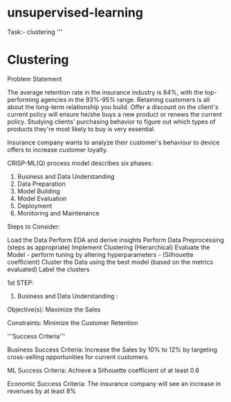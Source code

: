 # unsupervised-learning
Task:- clustering
'''
# Clustering

Problem Statement

The average retention rate in the insurance industry is 84%, with the 
top-performing agencies in the 93%-95% range. 
Retaining customers is all about the long-term relationship you build.
Offer a discount on the client's current policy will ensure he/she buys a 
new product or renews the current policy.
Studying clients' purchasing behavior to figure out which types of products 
they're most likely to buy is very essential. 

Insurance company wants to analyze their customer's behaviour to 
device offers to increase customer loyalty.


CRISP-ML(Q) process model describes six phases:
 
1. Business and Data Understanding
2. Data Preparation
3. Model Building
4. Model Evaluation
5. Deployment
6. Monitoring and Maintenance

Steps to Consider:

Load the Data
Perform EDA and derive insights
Perform Data Preprocessing (steps as appropriate)
Implement Clustering (Hierarchical)
Evaluate the Model - perform tuning by altering hyperparameters - (Silhouette coefficient)
Cluster the Data using the best model (based on the metrics evaluated)
Label the clusters

1st STEP:
1. Business and Data Understanding :

Objective(s): Maximize the Sales 

Constraints: Minimize the Customer Retention

'''Success Criteria'''

Business Success Criteria: Increase the Sales by 10% to 12% by targeting cross-selling opportunities for current customers.

ML Success Criteria: Achieve a Silhouette coefficient of at least 0.6

Economic Success Criteria: The insurance company will see an increase in revenues by at least 8%

